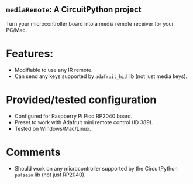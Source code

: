 ## `mediaRemote`: A CircuitPython project
Turn your microcontroller board into a media remote receiver for your PC/Mac.

# Features:
- Modifiable to use any IR remote.
- Can send any keys supported by `adafruit_hid` lib (not just media keys).

# Provided/tested configuration
- Configured for Raspberry Pi Pico RP2040 board.
- Preset to work with Adafruit mini remote control (ID 389).
- Tested on Windows/Mac/Linux.

# Comments
- Should work on any microcontroller supported by the CircuitPython `pulseio` lib (not just RP2040).
